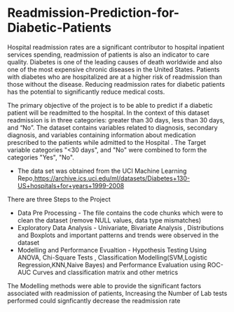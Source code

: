 # Readmission-Prediction-for-Diabetic-Patients
Hospital readmission rates are a significant contributor to hospital inpatient services spending, readmission of patients is also an indicator to care quality. Diabetes is one of the leading causes of death worldwide and also one of the most expensive chronic diseases in the United States. Patients with diabetes who are hospitalized are at a higher risk of readmission than those without the disease. Reducing readmission rates for diabetic patients has the potential to significantly reduce medical costs.


The primary objective of the project is to be able to predict if a diabetic patient will be readmitted to the hospital. In the context of this dataset readmission is in three categories: greater than 30 days, less than 30 days, and “No”. The dataset contains variables related to diagnosis, secondary diagnosis, and variables containing information about medication prescribed to the patients while admitted to the Hospital . The Target variable categories "<30 days", and "No" were combined to form the categories "Yes", "No".

* The data set was obtained from the UCI Machine Learning Repo,https://archive.ics.uci.edu/ml/datasets/Diabetes+130-US+hospitals+for+years+1999-2008

There are three Steps to the Project 

* Data Pre Processing - The file contains the code chunks which were to clean the dataset (remove NULL values, data type mismatches)
* Exploratory Data Analysis - Univariate, Bivariate Analysis , Distributions and Boxplots and important patterns and trends were observed in the dataset 
* Modelling and Performance Evualtion - Hypothesis Testing Using ANOVA, Chi-Square Tests , Classification Modelling(SVM,Logistic Regression,KNN,Naive Bayes) and Performance Evaluation using ROC-AUC Curves and classification matrix and other metrics 

The Modelling methods were able to provide the significant factors associated with readmission of patients, Increasing the Number of Lab tests performed could signficantly decrease the readmission rate 
